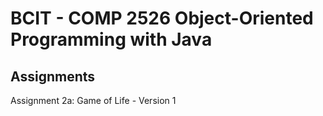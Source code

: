 # BCIT - COMP 2526 Object-Oriented Programming with Java
## Assignments

Assignment 2a: Game of Life - Version 1

